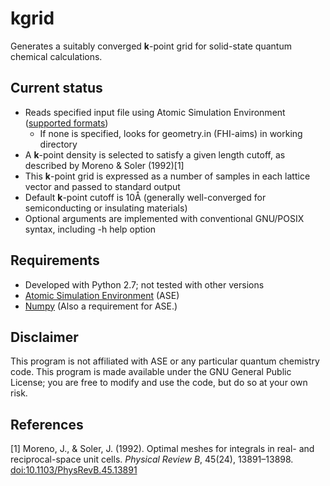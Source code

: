 kgrid
=====

Generates a suitably converged **k**-point grid for solid-state
quantum chemical calculations.

Current status
--------------

* Reads specified input file using Atomic Simulation Environment ([supported formats](https://wiki.fysik.dtu.dk/ase/ase/io.html#module-ase.io))
  * If none is specified, looks for geometry.in (FHI-aims) in working directory
* A **k**-point density is selected to satisfy a given length cutoff, as
  described by Moreno & Soler (1992)[1]
* This **k**-point grid is expressed as a number of samples in each
  lattice vector and passed to standard output
* Default **k**-point cutoff is 10Å (generally well-converged for
  semiconducting or insulating materials)
* Optional arguments are implemented with conventional GNU/POSIX
  syntax, including -h help option

Requirements
------------

* Developed with Python 2.7; not tested with other versions
* [Atomic Simulation Environment](https://wiki.fysik.dtu.dk/ase) (ASE)
* [Numpy](www.numpy.org) (Also a requirement for ASE.)

Disclaimer
----------

This program is not affiliated with ASE or any particular quantum chemistry code.
This program is made available under the GNU General Public License; you are free to modify and use the code, but do so at your own risk.

References
----------

[1] Moreno, J., & Soler, J. (1992). Optimal meshes for integrals in real- and reciprocal-space unit cells. *Physical Review B*, 45(24), 13891–13898. [doi:10.1103/PhysRevB.45.13891](http://dx.doi.org/10.1103/PhysRevB.45.13891)
